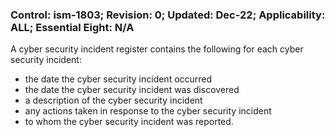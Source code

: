 ### Control: ism-1803; Revision: 0; Updated: Dec-22; Applicability: ALL; Essential Eight: N/A
<p>A cyber security incident register contains the following for each cyber security incident:</p>
                  <ul>
                     <li>the date the cyber security incident occurred</li>
                     <li>the date the cyber security incident was discovered</li>
                     <li>a description of the cyber security incident</li>
                     <li>any actions taken in response to the cyber security incident</li>
                     <li>to whom the cyber security incident was reported.</li>
                  </ul>